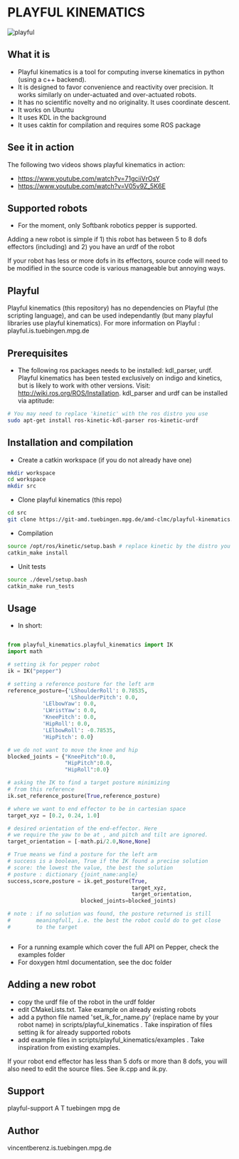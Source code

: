 # PLAYFUL KINEMATICS

![playful](http://vincentberenz.is.tuebingen.mpg.de/export/playful_apollo_pepper.JPG)

## What it is

* Playful kinematics is a tool for computing inverse kinematics in python (using a c++ backend).
* It is designed to favor convenience and reactivity over precision. It works similarly on under-actuated and over-actuated robots.
* It has no scientific novelty and no originality. It uses coordinate descent. 
* It works on Ubuntu
* It uses KDL in the background
* It uses caktin for compilation and requires some ROS package

## See it in action

The following two videos shows playful kinematics in action:

* https://www.youtube.com/watch?v=71gciiVrOsY
* https://www.youtube.com/watch?v=V05v9Z_5K6E

## Supported robots

* For the moment, only Softbank robotics pepper is supported.

Adding a new robot is simple if 1) this robot has between 5 to 8 dofs effectors (including) and 2) you have an urdf of the robot

If your	robot has less or more dofs in its effectors, source code will need to be modified in the source code is various manageable but	annoying ways.


## Playful

Playful kinematics (this repository) has no dependencies on Playful (the scripting language), and can be used independantly (but many playful libraries use playful kinematics).
For more information on Playful : playful.is.tuebingen.mpg.de

## Prerequisites

* The following ros packages needs to be installed: kdl_parser, urdf. Playful kinematics has been tested exclusively on indigo and kinetics, but is likely to work with other versions. Visit: http://wiki.ros.org/ROS/Installation. kdl_parser and urdf can be installed via aptitude:

```bash
# You may need to replace 'kinetic' with the ros distro you use
sudo apt-get install ros-kinetic-kdl-parser ros-kinetic-urdf
```
## Installation and compilation

* Create a catkin workspace (if you do not already have one)

```bash
mkdir workspace
cd workspace
mkdir src
```

* Clone playful kinematics (this repo) 

```bash
cd src
git clone https://git-amd.tuebingen.mpg.de/amd-clmc/playful-kinematics.git
```

* Compilation

```bash
source /opt/ros/kinetic/setup.bash # replace kinetic by the distro you use
catkin_make install
```

* Unit tests

```bash
source ./devel/setup.bash 
catkin_make run_tests
```


## Usage

* In short:

```python

from playful_kinematics.playful_kinematics import IK
import math

# setting ik for pepper robot
ik = IK("pepper")	

# setting a reference posture for the left arm
reference_posture={'LShoulderRoll': 0.78535,
                   'LShoulderPitch': 0.0,
		   'LElbowYaw': 0.0,
		   'LWristYaw': 0.0,
		   'KneePitch': 0.0,
		   'HipRoll': 0.0,
		   'LElbowRoll': -0.78535,
		   'HipPitch': 0.0}

# we do not want to move the knee and hip
blocked_joints = {"KneePitch":0.0,
                  "HipPitch":0.0,
                  "HipRoll":0.0}

# asking the IK to find a target posture minimizing
# from this reference
ik.set_reference_posture(True,reference_posture) 

# where we want to end effector to be in cartesian space
target_xyz = [0.2, 0.24, 1.0]

# desired orientation of the end-effector. Here
# we require the yaw to be at , and pitch and tilt are ignored.
target_orientation = [-math.pi/2.0,None,None]

# True means we find a posture for the left arm
# success is a boolean, True if the IK found a precise solution
# score: the lowest the value, the best the solution
# posture : dictionary {joint_name:angle}
success,score,posture = ik.get_posture(True,
                                       target_xyz,
                                       target_orientation,
				       blocked_joints=blocked_joints)

# note : if no solution was found, the posture returned is still
#        meaningfull, i.e. the best the robot could do to get close
#        to the target



```

* For a running example which cover the full API on Pepper, check the examples folder
* For doxygen html documentation, see the doc folder

## Adding a new robot

* copy the urdf file of the robot in the urdf folder
* edit CMakeLists.txt. Take example on already existing robots
* add a python file named 'set_ik_for_name.py' (replace name by your robot name) in scripts/playful_kinematics . Take inspiration of files setting ik for already supported robots
* add example files in scripts/playful_kinematics/examples . Take inspiration from existing examples.

If your robot end effector has less than 5 dofs or more than 8 dofs, you will also need to edit the source files. See ik.cpp and ik.py. 


## Support

playful-support A T tuebingen mpg de

## Author

vincentberenz.is.tuebingen.mpg.de


